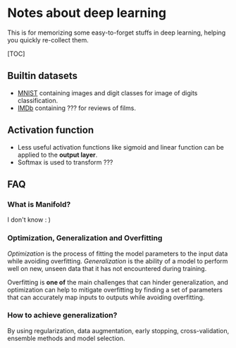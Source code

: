 # Notes about deep learning

This is for memorizing some easy-to-forget stuffs in deep learning, helping you
quickly re-collect them.

[TOC]

## Builtin datasets

-   [MNIST](https://en.wikipedia.org/wiki/MNIST_database) containing images and
    digit classes for image of digits classification.
-   [IMDb](https://imdb.com/) containing ??? for reviews of films.

## Activation function

-   Less useful activation functions like sigmoid and linear function can be
    applied to the **output layer**.
-   Softmax is used to transform ???

## FAQ

### What is Manifold?

I don't know : )

### Optimization, Generalization and Overfitting

_Optimization_ is the process of fitting the model parameters to the input data
while avoiding overfitting. _Generalization_ is the ability of a model to
perform well on new, unseen data that it has not encountered during training.

Overfitting is **one of** the main challenges that can hinder generalization,
and optimization can help to mitigate overfitting by finding a set of parameters
that can accurately map inputs to outputs while avoiding overfitting.

### How to achieve generalization?

By using regularization, data augmentation, early stopping, cross-validation,
ensemble methods and model selection.
